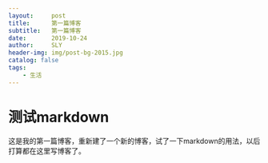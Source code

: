 ```yaml
---
layout:     post
title:      第一篇博客
subtitle:   第一篇博客
date:       2019-10-24
author:     SLY
header-img: img/post-bg-2015.jpg
catalog: false
tags:
    - 生活
---
```


# 测试markdown

这是我的第一篇博客，重新建了一个新的博客，试了一下markdown的用法，以后打算都在这里写博客了。
